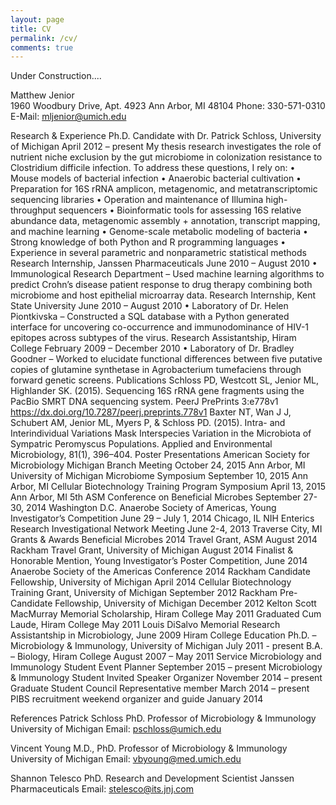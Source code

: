 ```yaml
---
layout: page
title: CV
permalink: /cv/
comments: true
---
```


Under Construction....


Matthew Jenior	         
1960 Woodbury Drive, Apt. 4923  Ann Arbor, MI 48104  Phone: 330-571-0310  E-Mail: mljenior@umich.edu


Research & Experience
Ph.D. Candidate with Dr. Patrick Schloss, University of Michigan	April 2012 – present
My thesis research investigates the role of nutrient niche exclusion by the gut microbiome in colonization resistance to Clostridium difficile infection.  To address these questions, I rely on:
•	Mouse models of bacterial infection
•	Anaerobic bacterial cultivation
•	Preparation for 16S rRNA amplicon, metagenomic, and metatranscriptomic sequencing libraries
•	Operation and maintenance of Illumina high-throughput sequencers
•	Bioinformatic tools for assessing 16S relative abundance data, metagenomic assembly + annotation, transcript mapping, and machine learning
•	Genome-scale metabolic modeling of bacteria
•	Strong knowledge of both Python and R programming languages
•	Experience in several parametric and nonparametric statistical methods
Research Internship, Janssen Pharmaceuticals		June 2010 – August 2010
•	Immunological Research Department – Used machine learning algorithms to predict Crohn’s disease patient response to drug therapy combining both microbiome and host epithelial microarray data.
Research Internship, Kent State University		June 2010 – August 2010
•	Laboratory of Dr. Helen Piontkivska – Constructed a SQL database with a Python generated interface for uncovering co-occurrence and immunodominance of HIV-1 epitopes across subtypes of the virus.
Research Assistantship, Hiram College		February 2009 – December 2010
•	Laboratory of Dr. Bradley Goodner – Worked to elucidate functional differences between five putative copies of glutamine synthetase in Agrobacterium tumefaciens through forward genetic screens.
Publications
Schloss PD, Westcott SL, Jenior ML, Highlander SK. (2015). Sequencing 16S rRNA gene fragments using the PacBio SMRT DNA sequencing system. PeerJ PrePrints 3:e778v1 https://dx.doi.org/10.7287/peerj.preprints.778v1
Baxter NT, Wan J J, Schubert AM, Jenior ML, Myers P, & Schloss PD. (2015). Intra- and Interindividual Variations Mask Interspecies Variation in the Microbiota of Sympatric Peromyscus Populations. Applied and Environmental Microbiology, 81(1), 396–404.
Poster Presentations
American Society for Microbiology Michigan Branch Meeting			October 24, 2015
Ann Arbor, MI
University of Michigan Microbiome Symposium					September 10, 2015
Ann Arbor, MI
Cellular Biotechnology Training Program	 Symposium				April 13, 2015
Ann Arbor, MI
5th ASM Conference on Beneficial Microbes					September 27-30, 2014
Washington D.C.
Anaerobe Society of Americas, Young Investigator’s Competition		June 29 – July 1, 2014
Chicago, IL
NIH Enterics Research Investigational Network Meeting			June 2-4, 2013
Traverse City, MI
Grants & Awards
Beneficial Microbes 2014 Travel Grant, ASM				August 2014
Rackham Travel Grant, University of Michigan				August 2014
Finalist & Honorable Mention, Young Investigator’s Poster Competition,	June 2014
Anaerobe Society of the Americas Conference 2014
Rackham Candidate Fellowship, University of Michigan			April 2014
Cellular Biotechnology Training Grant, University of Michigan			September 2012
Rackham Pre-Candidate Fellowship, University of Michigan			December 2012
Kelton Scott MacMurray Memorial Scholarship, Hiram College		May 2011
Graduated Cum Laude, Hiram College				May 2011
Louis DiSalvo Memorial Research Assistantship in Microbiology,		June 2009
Hiram College
Education
Ph.D. – Microbiology & Immunology, University of Michigan			July 2011 - present
B.A. – Biology, Hiram College				August 2007 – May 2011
Service
Microbiology and Immunology Student Event Planner				September 2015 – present
Microbiology & Immunology Student Invited Speaker Organizer		November 2014 – present
Graduate Student Council Representative member				March 2014 – present
PIBS recruitment weekend organizer and guide					January 2014





References
Patrick Schloss PhD.
Professor of Microbiology & Immunology
University of Michigan
Email: pschloss@umich.edu

Vincent Young M.D., PhD.
Professor of Microbiology & Immunology
University of Michigan
Email: vbyoung@med.umich.edu

Shannon Telesco PhD.
Research and Development Scientist
Janssen Pharmaceuticals
Email:  stelesco@its.jnj.com

